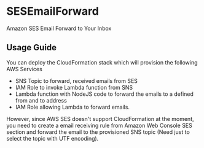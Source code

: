 # SESEmailForward
Amazon SES Email Forward to Your Inbox

## Usage Guide
You can deploy the CloudFormation stack which will provision the following AWS Services
- SNS Topic to forward, received emails from SES
- IAM Role to invoke Lambda function from SNS
- Lambda function with NodeJS code to forward the emails to a defined from and to address
- IAM Role allowing Lambda to forward emails.

However, since AWS SES doesn't support CloudFormation at the moment, you need to create a email receiving rule from Amazon Web Console SES section and forward the email to the provisioned SNS topic (Need just to select the topic with UTF encoding).